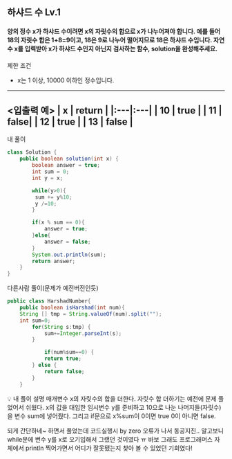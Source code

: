 
## 하샤드 수 Lv.1
#### 양의 정수 x가 하샤드 수이려면 x의 자릿수의 합으로 x가 나누어져야 합니다. 예를 들어 18의 자릿수 합은 1+8=9이고, 18은 9로 나누어 떨어지므로 18은 하샤드 수입니다. 자연수 x를 입력받아 x가 하샤드 수인지 아닌지 검사하는 함수, solution을 완성해주세요.

제한 조건
- x는 1 이상, 10000 이하인 정수입니다.

--- 

<입출력 예>
| x | return |
|:---|:---|
| 10 | true |
| 11	| false|
| 12  | true |
| 13 | false |
--- 
내 풀이 
```java
class Solution {
    public boolean solution(int x) {
        boolean answer = true;
        int sum = 0;
        int y = x; 

        while(y>0){  
         sum += y%10; 
         y /=10;        
        }

        if(x % sum == 0){
            answer = true;
        }else{
            answer = false;  
        } 
        System.out.println(sum);
        return answer;
    }
}
```

다른사람 풀이(문제가 예전버전인듯)
```java
public class HarshadNumber{
    public boolean isHarshad(int num){
    String [] tmp = String.valueOf(num).split("");
    int sum=0;
        for(String s:tmp) {
            sum+=Integer.parseInt(s);
        }

            if(num%sum==0) {
            return true;
        } else {
            return false;
        }
    }

```

💡 내 풀이 설명
매개변수 x의 자릿수의 합을 더한다. 자릿수 합 더하기는 예전에 문제 풀었어서 쉬웠다.
x의 값을 대입한 임시변수 y를 준비하고
10으로 나눈 나머지들(자릿수)을 변수 sum에 넣어줬다.
그리고 if문으로 x%sum이 0이면 true 0이 아니면  false.

되게 간단하네~ 하면서 풀었는데 코드실행시 by zero 오류가 나서 동공지진.. 
알고보니 while문에 변수 y를 x로 오기입해서 그랬던 것이였다 ㅠ 바보
그래도 프로그래머스 자체에서 println 찍어가면서 어디가 잘못됐는지 찾아 볼 수 있었던 
기회였다! 